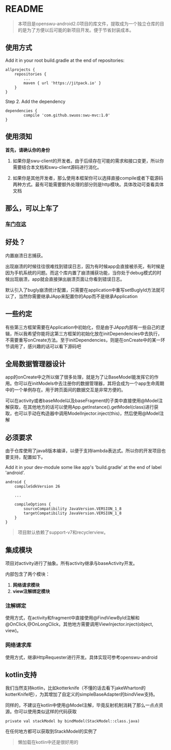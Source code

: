 # README

> 本项目是openswu-android2.0项目的库文件，提取成为一个独立仓库的目的是为了方便以后可能的新项目开发。便于节省封装成本。

## 使用方式 ##

Add it in your root build.gradle at the end of repositories:

	allprojects {
		repositories {
			...
			maven { url 'https://jitpack.io' }
		}
	}
Step 2. Add the dependency

	dependencies {
	        compile 'com.github.swuos:swu-mvc:1.0'
	}

## 使用须知 ##

**首先，请确认你的身份**

1. 如果你是swu-client的开发者。由于后续存在可能的需求和接口变更，所以你需要结合本文档和swu-client源码进行消化。

2. 如果你是其他开发者，那么使用本框架你可以选择直接compile或者下载源码两种方式。最有可能需要额外处理的部分则是http模块。具体改动可查看具体文档

## 那么，可以上车了 ##

### [车门在这](document/summary.md) ###

## 好处？ ##

内置崩溃日志捕获。

出现崩溃的时候往往很难找到错误日志，因为有时候app会直接被杀死，有时候是因为手机系统的问题。而这个库内置了崩溃捕获功能，当你处于debug模式的时候出现崩溃，app就会直接弹出崩溃页面让你看到错误日志。

默认引入了bugly崩溃统计配置，只需要在application中重写setBuglyId方法就可以了，当然你需要继承JApp来配置你的App而不是继承Application

## 一些约定 ##

有些第三方框架需要在Application中初始化，但是由于JApp内部有一些自己的逻辑，所以我希望你能将这第三方框架的初始化放在initDependencies中去执行，不需要重写onCreate方法。至于initDependencies，则是在onCreate中的某一环节调用了，感兴趣的话可以看下源码吧

## 全局数据管理器设计 ##

app的onCreate中之所以做了很多处理，就是为了让BaseModel能发挥它的作用。你可以在initModels中去注册你的数据管理器，其将会成为一个app生命周期中的一个单例存在。用于跨页面间的数据交互是非常方便的。

可以在activity或者baseModel以及baseFragment的子类中直接使用@Model注解获取，在其他地方的话可以使用App.getInstance().getModel(class)进行获取，也可以手动在构造器中调用ModelInjector.inject(this)，然后使用@Model注解

## 必须要求 ##

由于仓库使用了java8版本编译，以便于支持lambda表达式。所以你的开发项目也要支持，配置如下。

Add it in your dev-module some like app's 'build.gradle' at the end of label 'android'.

	android {
	    compileSdkVersion 26
	
		...
	
	    compileOptions {
	        sourceCompatibility JavaVersion.VERSION_1_8
	        targetCompatibility JavaVersion.VERSION_1_8
	    }
	}


> 项目默认依赖了support-v7和recyclerview。

## 集成模块 ##

项目对activity进行了抽象。所有activity继承与baseActivity开发。

内部包含了两个模块：

1. **网络请求模块**
2. **view注解绑定模块**

### 注解绑定 ###

使用方式，在activity和fragment中直接使用@FindViewById注解和@OnClick,@OnLongClick，其他地方需要调用ViewInjector.inject(object, view)。

### 网络请求库 ###

使用方式，继承HttpRequester进行开发。具体实现可参考openswu-android

## kotlin支持 ##

我们当然支持kotlin，比如kotterknife（不懂的话去看下jakeWharton的kotterKnife吧），为其增加了自定义的simpleBaseAdapter的bindView支持。

同样的，不建议在kotlin中使用@Model注解，毕竟反射机制消耗了那么一点点资源。你可以使用类似这样的代码获取
	
	private val stackModel by bindModel(StackModel::class.java)

在任何地方都可以获取到StackModel的实例了

> 懒加载在kotlin中还是很好用的
